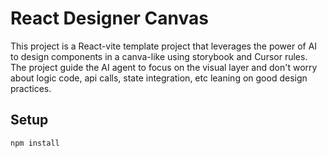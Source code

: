 # React Designer Canvas

This project is a React-vite template project that leverages the power of AI to design components in a canva-like using storybook and Cursor rules. The project guide the AI agent to focus on the visual layer and don't worry about logic code, api calls, state integration, etc leaning on good design practices.

## Setup

```bash
npm install
```
